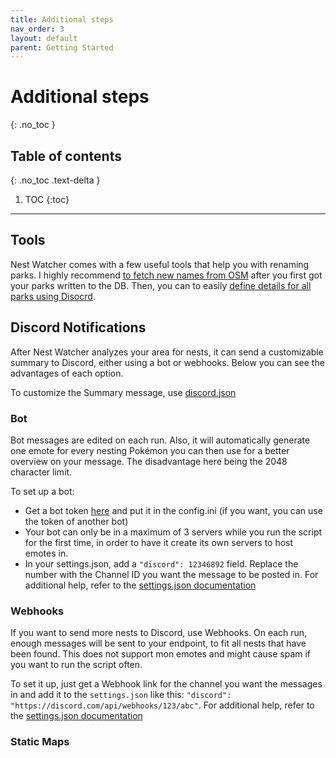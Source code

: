 ```yaml
---
title: Additional steps
nav_order: 3
layout: default
parent: Getting Started
---
```


# Additional steps
{: .no_toc }

## Table of contents
{: .no_toc .text-delta }

1. TOC
{:toc}

---

## Tools

Nest Watcher comes with a few useful tools that help you with renaming parks. I highly recommend [to fetch new names from OSM](https://ccev.github.io/nestwatcher/tools/fetching-new-names.html) after you first got your parks written to the DB. Then, you can to easily [define details for all parks using Disocrd](https://ccev.github.io/nestwatcher/tools/fetching-new-names.html).

## Discord Notifications

After Nest Watcher analyzes your area for nests, it can send a customizable summary to Discord, either using a bot or webhooks. Below you can see the advantages of each option.

To customize the Summary message, use [discord.json](https://ccev.github.io/nestwatcher/configuration/config-files/discord.html)

### Bot

Bot messages are edited on each run. Also, it will automatically generate one emote for every nesting Pokémon you can then use for a better overview on your message. The disadvantage here being the 2048 character limit.

To set up a bot:
- Get a bot token [here](https://discord.com/developers/applications) and put it in the config.ini (if you want, you can use the token of another bot)
- Your bot can only be in a maximum of 3 servers while you run the script for the first time, in order to have it create its own servers to host emotes in.
- In your settings.json, add a `"discord": 12346892` field. Replace the number with the Channel ID you want the message to be posted in. For additional help, refer to the [settings.json documentation](https://ccev.github.io/nestwatcher/configuration/config-files/settings.html)

### Webhooks

If you want to send more nests to Discord, use Webhooks. On each run, enough messages will be sent to your endpoint, to fit all nests that have been found. This does not support mon emotes and might cause spam if you want to run the script often.

To set it up, just get a Webhook link for the channel you want the messages in and add it to the `settings.json` like this: `"discord": "https://discord.com/api/webhooks/123/abc"`. For additional help, refer to the [settings.json documentation](https://ccev.github.io/nestwatcher/configuration/config-files/settings.html)

### Static Maps

